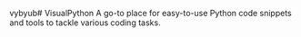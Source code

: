 vybyub# VisualPython
A go-to place for easy-to-use Python code snippets and tools to tackle various coding tasks.
